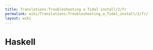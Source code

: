 ```yaml
---
title: Translations:Troubleshooting a Tidal install/2/fr
permalink: wiki/Translations:Troubleshooting_a_Tidal_install/2/fr/
layout: wiki
---
```


# Haskell
